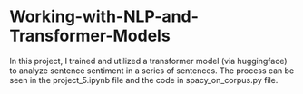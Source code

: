 # Working-with-NLP-and-Transformer-Models

In this project, I trained and utilized a transformer model (via huggingface) to analyze sentence sentiment in a series of sentences. The process can be seen in the project_5.ipynb file and the code in spacy_on_corpus.py file. 
